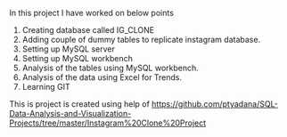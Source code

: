 In this project I have worked on below points
1. Creating database called IG_CLONE
2. Adding couple of dummy tables to replicate instagram database.
3. Setting up MySQL server
4. Setting up MySQL workbench
5. Analysis of the tables using MySQL workbench.
6. Analysis of the data using Excel for Trends.
7. Learning GIT

This is project is created using help of https://github.com/ptyadana/SQL-Data-Analysis-and-Visualization-Projects/tree/master/Instagram%20Clone%20Project
